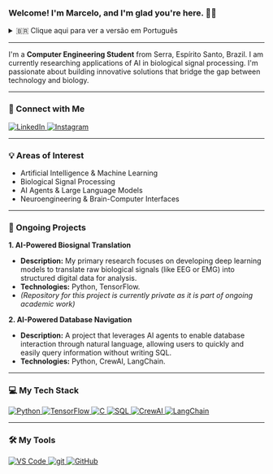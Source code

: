 ### Welcome! I'm Marcelo, and I'm glad you're here. 👨‍💻

<details>
  <summary>🇧🇷 Clique aqui para ver a versão em Português</summary>
  
  ---
  
  ### Bem-vindo! Sou o Marcelo, e fico feliz com a sua visita. 👨‍💻

  ---

  Sou **Estudante de Engenharia da Computação** de Serra, Espírito Santo, Brasil. Atualmente, pesquiso aplicações de IA no processamento de sinais biológicos. Sou apaixonado por construir soluções inovadoras que conectam tecnologia e biologia.

  ---

  ### 🔗 Conecte-se Comigo

  <p align="left">
    <a href="URL_TO_YOUR_LINKEDIN_PROFILE" target="_blank">
      <img src="https://img.shields.io/badge/LinkedIn-0A66C2?style=for-the-badge&logo=linkedin&logoColor=white" alt="LinkedIn">
    </a>
    <a href="https://www.instagram.com/marceloperovanobraga" target="_blank">
      <img src="https://img.shields.io/badge/Instagram-E4405F?style=for-the-badge&logo=instagram&logoColor=white" alt="Instagram">
    </a>
  </p>

  ---

  ### 💡 Áreas de Interesse

  - Inteligência Artificial & Machine Learning
  - Processamento de Sinais Biológicos
  - Agentes de IA & Modelos de Linguagem (LLMs)
  - Neuroengenharia & Interfaces Cérebro-Computador

  ---

  ### 🚀 Projetos Atuais

  **1. Tradução de Biossinais com IA**
  - **Descrição:** Minha pesquisa principal foca no desenvolvimento de modelos de deep learning para traduzir sinais biológicos brutos (como EEG ou EMG) em dados digitais estruturados para análise.
  - **Tecnologias:** Python, TensorFlow.
  - _(O repositório deste projeto é privado, pois faz parte de um trabalho acadêmico em andamento)_

  **2. Navegação em Bancos de Dados com IA**
  - **Descrição:** Um projeto que utiliza agentes de IA para permitir a interação com bancos de dados através de linguagem natural, possibilitando que usuários consultem informações de forma rápida e fácil, sem precisar escrever SQL.
  - **Tecnologias:** Python, CrewAI, LangChain.

  ---

  ### 💻 Minhas Tecnologias

  <p align="left">
    <a href="https://www.python.org" target="_blank"> <img src="https://img.shields.io/badge/Python-3776AB?style=for-the-badge&logo=python&logoColor=white" alt="Python"> </a>
    <a href="https://www.tensorflow.org" target="_blank"> <img src="https://img.shields.io/badge/TensorFlow-FF6F00?style=for-the-badge&logo=tensorflow&logoColor=white" alt="TensorFlow"> </a>
    <a href="https://www.cprogramming.com/" target="_blank"> <img src="https://img.shields.io/badge/C-00599C?style=for-the-badge&logo=c&logoColor=white" alt="C"> </a>
    <a href="https://www.mysql.com/" target="_blank"> <img src="https://img.shields.io/badge/MySQL-4479A1?style=for-the-badge&logo=mysql&logoColor=white" alt="SQL"> </a>
    <a href="https://www.crewai.com/" target="_blank"> <img src="https://img.shields.io/badge/CrewAI-4D4DFF?style=for-the-badge" alt="CrewAI"> </a>
    <a href="https://www.langchain.com/" target="_blank"> <img src="https://img.shields.io/badge/LangChain-009688?style=for-the-badge&logo=langchain" alt="LangChain"> </a>
  </p>

  ---

  ### 🛠️ Minhas Ferramentas

  <p align="left">
      <a href="https://code.visualstudio.com/" target="_blank"> <img src="https://img.shields.io/badge/VS_Code-007ACC?style=for-the-badge&logo=visualstudiocode&logoColor=white" alt="VS Code"> </a>
      <a href="https://git-scm.com/" target="_blank"> <img src="https://img.shields.io/badge/GIT-E44C30?style=for-the-badge&logo=git&logoColor=white" alt="git"> </a>
      <a href="https://github.com/" target="_blank"> <img src="https://img.shields.io/badge/GitHub-181717?style=for-the-badge&logo=github&logoColor=white" alt="GitHub"> </a>
  </p>

</details>

---

I'm a **Computer Engineering Student** from Serra, Espírito Santo, Brazil. I am currently researching applications of AI in biological signal processing. I'm passionate about building innovative solutions that bridge the gap between technology and biology.

---

### 🔗 Connect with Me

<p align="left">
  <a href="URL_TO_YOUR_LINKEDIN_PROFILE" target="_blank">
    <img src="https://img.shields.io/badge/LinkedIn-0A66C2?style=for-the-badge&logo=linkedin&logoColor=white" alt="LinkedIn">
  </a>
  <a href="https://www.instagram.com/marceloperovanobraga" target="_blank">
    <img src="https://img.shields.io/badge/Instagram-E4405F?style=for-the-badge&logo=instagram&logoColor=white" alt="Instagram">
  </a>
</p>

---

### 💡 Areas of Interest

- Artificial Intelligence & Machine Learning
- Biological Signal Processing
- AI Agents & Large Language Models
- Neuroengineering & Brain-Computer Interfaces

---

### 🚀 Ongoing Projects

**1. AI-Powered Biosignal Translation**
- **Description:** My primary research focuses on developing deep learning models to translate raw biological signals (like EEG or EMG) into structured digital data for analysis.
- **Technologies:** Python, TensorFlow.
- _(Repository for this project is currently private as it is part of ongoing academic work)_

**2. AI-Powered Database Navigation**
- **Description:** A project that leverages AI agents to enable database interaction through natural language, allowing users to quickly and easily query information without writing SQL.
- **Technologies:** Python, CrewAI, LangChain.

---

### 💻 My Tech Stack

<p align="left">
  <a href="https://www.python.org" target="_blank"> <img src="https://img.shields.io/badge/Python-3776AB?style=for-the-badge&logo=python&logoColor=white" alt="Python"> </a>
  <a href="https://www.tensorflow.org" target="_blank"> <img src="https://img.shields.io/badge/TensorFlow-FF6F00?style=for-the-badge&logo=tensorflow&logoColor=white" alt="TensorFlow"> </a>
  <a href="https://www.cprogramming.com/" target="_blank"> <img src="https://img.shields.io/badge/C-00599C?style=for-the-badge&logo=c&logoColor=white" alt="C"> </a>
  <a href="https://www.mysql.com/" target="_blank"> <img src="https://img.shields.io/badge/MySQL-4479A1?style=for-the-badge&logo=mysql&logoColor=white" alt="SQL"> </a>
  <a href="https://www.crewai.com/" target="_blank"> <img src="https://img.shields.io/badge/CrewAI-4D4DFF?style=for-the-badge" alt="CrewAI"> </a>
  <a href="https://www.langchain.com/" target="_blank"> <img src="https://img.shields.io/badge/LangChain-009688?style=for-the-badge&logo=langchain" alt="LangChain"> </a>
</p>

---

### 🛠️ My Tools

<p align="left">
    <a href="https://code.visualstudio.com/" target="_blank"> <img src="https://img.shields.io/badge/VS_Code-007ACC?style=for-the-badge&logo=visualstudiocode&logoColor=white" alt="VS Code"> </a>
    <a href="https://git-scm.com/" target="_blank"> <img src="https://img.shields.io/badge/GIT-E44C30?style=for-the-badge&logo=git&logoColor=white" alt="git"> </a>
    <a href="https://github.com/" target="_blank"> <img src="https://img.shields.io/badge/GitHub-181717?style=for-the-badge&logo=github&logoColor=white" alt="GitHub"> </a>
</p>
